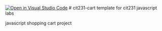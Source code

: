 [![Open in Visual Studio Code](https://classroom.github.com/assets/open-in-vscode-c66648af7eb3fe8bc4f294546bfd86ef473780cde1dea487d3c4ff354943c9ae.svg)](https://classroom.github.com/online_ide?assignment_repo_id=9346504&assignment_repo_type=AssignmentRepo)
﻿# cit231-cart
template for cit231 javascript labs

javascript shopping cart project